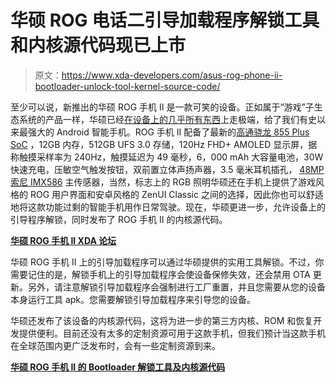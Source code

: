 # 华硕 ROG 电话二引导加载程序解锁工具和内核源代码现已上市

> 原文：<https://www.xda-developers.com/asus-rog-phone-ii-bootloader-unlock-tool-kernel-source-code/>

至少可以说，新推出的华硕 ROG 手机 II 是一款可笑的设备。正如属于“游戏”子生态系统的产品一样，华硕已经[在设备上的几乎所有东西](https://www.xda-developers.com/asus-rog-phone-ii-specs-features-pricing-availability/)上走极端，给了我们有史以来最强大的 Android 智能手机。ROG 手机 II 配备了最新的[高通骁龙 855 Plus SoC](https://www.xda-developers.com/qualcomm-snapdragon-855-plus/) ，12GB 内存，512GB UFS 3.0 存储，120Hz FHD+ AMOLED 显示屏，据称触摸采样率为 240Hz，触摸延迟为 49 毫秒，6，000 mAh 大容量电池，30W 快速充电，压敏空气触发按钮，双前置立体声扬声器，3.5 毫米耳机插孔， [48MP 索尼 IMX586](https://www.xda-developers.com/sonys-imx586-48mp-smartphone-camera/) 主传感器，当然，标志上的 RGB 照明华硕还在手机上提供了游戏风格的 ROG 用户界面和安卓风格的 ZenUI Classic 之间的选择，因此你也可以舒适地将这款功能过剩的智能手机用作日常驾驶。现在，华硕更进一步，允许设备上的引导程序解锁，同时发布了 ROG 手机 II 的内核源代码。

**[华硕 ROG 手机 II XDA 论坛](https://forum.xda-developers.com/rog-phone-2)**

华硕 ROG 手机 II 上的引导加载程序可以通过华硕提供的实用工具解锁。不过，你需要记住的是，解锁手机上的引导加载程序会使设备保修失效，还会禁用 OTA 更新。另外，请注意解锁引导加载程序会强制进行工厂重置，并且您需要从您的设备本身运行工具 apk。您需要解锁引导加载程序来引导您的设备。

华硕还发布了该设备的内核源代码，这将为进一步的第三方内核、ROM 和恢复开发提供便利。目前还没有太多的定制资源可用于这款手机，但我们预计当这款手机在全球范围内更广泛发布时，会有一些定制资源到来。

**[华硕 ROG 手机 II 的 Bootloader 解锁工具及内核源代码](https://www.asus.com/tw/Phone/ROG-Phone-II/HelpDesk_Download/)**
